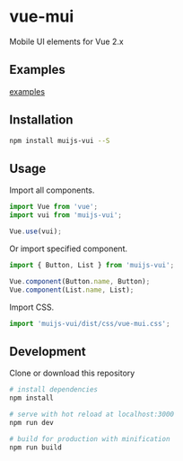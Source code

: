 # vue-mui
Mobile UI elements for Vue 2.x

## Examples

[examples](https://muijs.github.io/vue-mui)

## Installation
```bash
npm install muijs-vui --S
```

## Usage

Import all components.

```javascript
import Vue from 'vue';
import vui from 'muijs-vui';

Vue.use(vui);
```

Or import specified component. 

```javascript
import { Button, List } from 'muijs-vui';

Vue.component(Button.name, Button);
Vue.component(List.name, List);
```

Import CSS.

```javascript
import 'muijs-vui/dist/css/vue-mui.css';
```


## Development

 Clone or download this repository

``` bash
# install dependencies
npm install

# serve with hot reload at localhost:3000
npm run dev

# build for production with minification
npm run build
```
